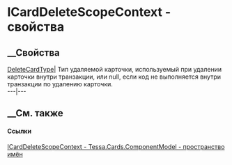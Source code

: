# ICardDeleteScopeContext - свойства
##  __Свойства
[DeleteCardType](P_Tessa_Cards_ComponentModel_ICardDeleteScopeContext_DeleteCardType.htm)|
Тип удаляемой карточки, используемый при удалении карточки внутри транзакции,
или null, если код не выполняется внутри транзакции по удалению карточки.  
---|---  
## __См. также
#### Ссылки
[ICardDeleteScopeContext -
](T_Tessa_Cards_ComponentModel_ICardDeleteScopeContext.htm)
[Tessa.Cards.ComponentModel - пространство
имён](N_Tessa_Cards_ComponentModel.htm)
